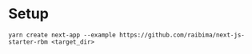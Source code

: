 # Setup

```
yarn create next-app --example https://github.com/raibima/next-js-starter-rbm <target_dir>
```
